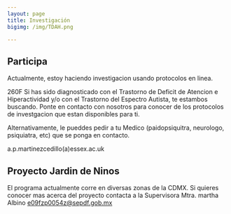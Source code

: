 ```yaml
---
layout: page
title: Investigación
bigimg: /img/TDAH.png

---
```

## Participa 

Actualmente, estoy haciendo investigacion usando protocolos en linea. 

260F
Si has sido diagnosticado con el Trastorno de Deficit de Atencion e Hiperactividad y/o con el Trastorno del Espectro Autista, te estambos buscando. Ponte en contacto con nosotros para conocer de los protocolos de investgacion que estan disponibles para ti. 

Alternativamente, le pueddes pedir a tu Medico (paidopsiquitra, neurologo, psiquiatra, etc) que se ponga en contacto.

a.p.martinezcedillo(a)essex.ac.uk 

## Proyecto Jardin de Ninos

El programa actualmente corre en diversas zonas de la CDMX. Si quieres conocer mas acerca del proyecto contacta a la Supervisora Mtra. martha Albino e09fzp0054z@sepdf.gob.mx 
